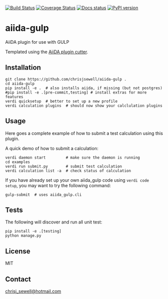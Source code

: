 [![Build Status](https://travis-ci.org/chrisjsewell/aiida-gulp.svg?branch=master)](https://travis-ci.org/chrisjsewell/aiida-gulp) 
[![Coverage Status](https://coveralls.io/repos/github/chrisjsewell/aiida-gulp/badge.svg?branch=master)](https://coveralls.io/github/chrisjsewell/aiida-gulp?branch=master) 
[![Docs status](https://readthedocs.org/projects/aiida-gulp/badge)](http://aiida-gulp.readthedocs.io/) 
[![PyPI version](https://badge.fury.io/py/aiida-gulp.svg)](https://badge.fury.io/py/aiida-gulp)

# aiida-gulp

AiiDA plugin for use with GULP

Templated using the [AiiDA plugin cutter](https://github.com/aiidateam/aiida-plugin-cutter).

## Installation

```shell
git clone https://github.com/chrisjsewell/aiida-gulp .
cd aiida-gulp
pip install -e .  # also installs aiida, if missing (but not postgres)
#pip install -e .[pre-commit,testing] # install extras for more features
verdi quicksetup  # better to set up a new profile
verdi calculation plugins  # should now show your calclulation plugins
```

## Usage

Here goes a complete example of how to submit a test calculation using this plugin.

A quick demo of how to submit a calculation:
```shell
verdi daemon start         # make sure the daemon is running
cd examples
verdi run submit.py        # submit test calculation
verdi calculation list -a  # check status of calculation
```

If you have already set up your own aiida_gulp code using `verdi code setup`, you may want to try the following command:
```
gulp-submit  # uses aiida_gulp.cli
```

## Tests

The following will discover and run all unit test:
```shell
pip install -e .[testing]
python manage.py
```

## License

MIT


## Contact

chrisj_sewell@hotmail.com


